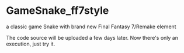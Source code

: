# GameSnake_ff7style
a classic game Snake with brand new Final Fantasy 7/Remake element

The code source will be uploaded a few days later. Now there's only an execution, just try it.
